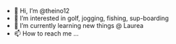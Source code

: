 - 👋 Hi, I’m @theino12
- 👀 I’m interested in golf, jogging, fishing, sup-boarding
- 🌱 I’m currently learning new things @ Laurea
- 📫 How to reach me ...

<!---
theino12/theino12 is a ✨ special ✨ repository because its `README.md` (this file) appears on your GitHub profile.
You can click the Preview link to take a look at your changes.
--->
